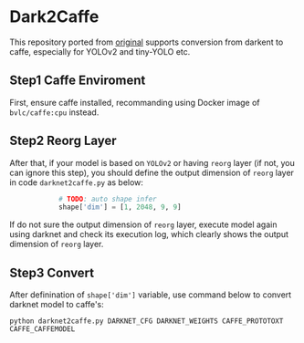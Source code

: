 # Dark2Caffe

This repository ported from [original](https://github.com/marvis/pytorch-caffe-darknet-convert) supports conversion from darkent to caffe, especially for YOLOv2 and tiny-YOLO etc. 

## Step1 Caffe Enviroment

First, ensure caffe installed, recommanding using Docker image of `bvlc/caffe:cpu` instead.

## Step2 Reorg Layer

After that, if your model is based on `YOLOv2` or having `reorg` layer (if not, you can ignore this step), you should define the output dimension of `reorg` layer in code `darknet2caffe.py` as below:

```python
            # TODO: auto shape infer
            shape['dim'] = [1, 2048, 9, 9]
```

If do not sure the output dimension of `reorg` layer, execute model again using darknet and check its execution log, which clearly shows the output dimension of `reorg` layer.

## Step3 Convert

After definination of `shape['dim']` variable, use command below to convert darknet model to caffe's:

```shell
python darknet2caffe.py DARKNET_CFG DARKNET_WEIGHTS CAFFE_PROTOTOXT CAFFE_CAFFEMODEL
```
